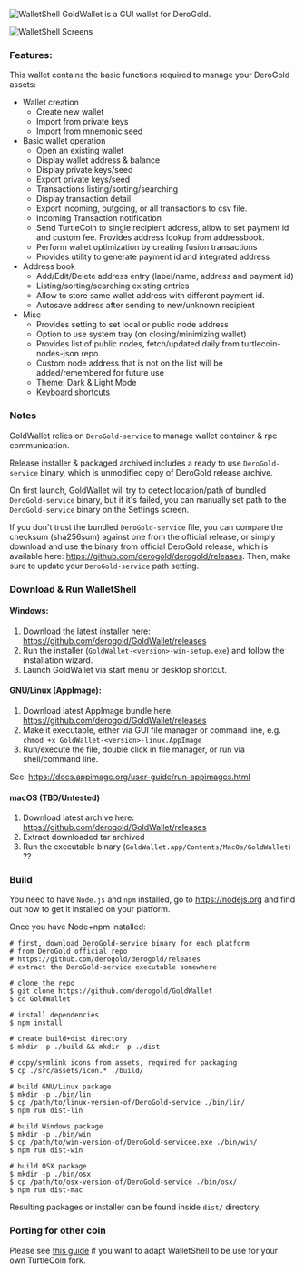 ![WalletShell](docs/walletshell.png)
GoldWallet is a GUI wallet for DeroGold.

![WalletShell Screens](https://i.imgur.com/41Ujq0S.gif "WalletShell Screens")

### Features:
This wallet contains the basic functions required to manage your DeroGold assets:

* Wallet creation
  * Create new wallet
  * Import from private keys
  * Import from mnemonic seed
* Basic wallet operation
  * Open an existing  wallet
  * Display wallet address & balance
  * Display private keys/seed
  * Export private keys/seed
  * Transactions listing/sorting/searching
  * Display transaction detail
  * Export incoming, outgoing, or all transactions to csv file.
  * Incoming Transaction notification
  * Send TurtleCoin to single recipient address, allow to set payment id and custom fee. Provides address lookup from addressbook.
  * Perform wallet optimization by creating fusion transactions
  * Provides utility to generate payment id and integrated address
* Address book
  * Add/Edit/Delete address entry (label/name, address and payment id)
  * Listing/sorting/searching existing entries
  * Allow to store same wallet address with different payment id.
  * Autosave address after sending to new/unknown recipient
* Misc
  * Provides setting to set local or public node address
  * Option to use system tray (on closing/minimizing wallet)
  * Provides list of public nodes, fetch/updated daily from turtlecoin-nodes-json repo.
  * Custom node address that is not on the list will be added/remembered for future use
  * Theme: Dark & Light Mode
  * [Keyboard shortcuts](docs/shortcut.md)


### Notes

GoldWallet relies on `DeroGold-service` to manage wallet container &amp; rpc communication.

Release installer & packaged archived includes a ready to use `DeroGold-service` binary, which is unmodified copy of DeroGold release archive.

On first launch, GoldWallet will try to detect location/path of bundled `DeroGold-service` binary, but if it's failed, you can manually set path to the `DeroGold-service` binary on the Settings screen.

If you don't trust the bundled `DeroGold-service` file, you can compare the checksum (sha256sum) against one from the official release, or simply download and use the binary from official DeroGold release, which is available here: https://github.com/derogold/derogold/releases. Then,  make sure to update your `DeroGold-service` path setting.

### Download &amp; Run WalletShell

#### Windows:
1. Download the latest installer here: https://github.com/derogold/GoldWallet/releases
2. Run the installer (`GoldWallet-<version>-win-setup.exe`) and follow the installation wizard.
3. Launch GoldWallet via start menu or desktop shortcut.

#### GNU/Linux (AppImage):
1. Download latest AppImage bundle here: https://github.com/derogold/GoldWallet/releases
2. Make it executable, either via GUI file manager or command line, e.g. `chmod +x GoldWallet-<version>-linux.AppImage`
3. Run/execute the file, double click in file manager, or run via shell/command line.

See: https://docs.appimage.org/user-guide/run-appimages.html

#### macOS (TBD/Untested)
1. Download latest archive here: https://github.com/derogold/GoldWallet/releases
2. Extract downloaded tar archived
3. Run the executable binary (`GoldWallet.app/Contents/MacOs/GoldWallet`) ??

### Build
You need to have `Node.js` and `npm` installed, go to https://nodejs.org and find out how to get it installed on your platform.

Once you have Node+npm installed:
```
# first, download DeroGold-service binary for each platform
# from DeroGold official repo
# https://github.com/derogold/derogold/releases
# extract the DeroGold-service executable somewhere

# clone the repo
$ git clone https://github.com/derogold/GoldWallet
$ cd GoldWallet

# install dependencies
$ npm install

# create build+dist directory
$ mkdir -p ./build && mkdir -p ./dist

# copy/symlink icons from assets, required for packaging
$ cp ./src/assets/icon.* ./build/

# build GNU/Linux package
$ mkdir -p ./bin/lin
$ cp /path/to/linux-version-of/DeroGold-service ./bin/lin/
$ npm run dist-lin

# build Windows package
$ mkdir -p ./bin/win
$ cp /path/to/win-version-of/DeroGold-servicee.exe ./bin/win/
$ npm run dist-win

# build OSX package
$ mkdir -p ./bin/osx
$ cp /path/to/osx-version-of/DeroGold-service ./bin/osx/
$ npm run dist-mac
```

Resulting packages or installer can be found inside `dist/` directory.

### Porting for other coin
Please see [this guide](docs/porting.md) if you want to adapt WalletShell to be use for your own TurtleCoin fork.
